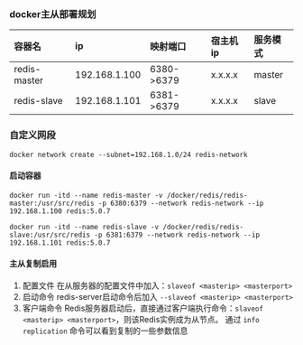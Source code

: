 ### docker主从部署规划

|容器名|ip|映射端口|宿主机ip|服务模式|
|:---|:---|:---|:---|:---|
|redis-master|192.168.1.100|6380->6379|x.x.x.x|master|
|redis-slave|192.168.1.101|6381->6379|x.x.x.x|slave|


### 自定义网段
```shell
docker network create --subnet=192.168.1.0/24 redis-network
```

#### 启动容器
```shell
docker run -itd --name redis-master -v /docker/redis/redis-master:/usr/src/redis -p 6380:6379 --network redis-network --ip 192.168.1.100 redis:5.0.7

docker run -itd --name redis-slave -v /docker/redis/redis-slave:/usr/src/redis -p 6381:6379 --network redis-network --ip 192.168.1.101 redis:5.0.7

```

#### 主从复制启用
1. 配置文件 在从服务器的配置文件中加入：`slaveof <masterip> <masterport>`
2. 启动命令 redis-server启动命令后加入 `--slaveof <masterip> <masterport>`
3. 客户端命令 Redis服务器启动后，直接通过客户端执行命令：`slaveof <masterip> <masterport>`，则该Redis实例成为从节点。 通过  `info  replication` 命令可以看到复制的一些参数信息
  

